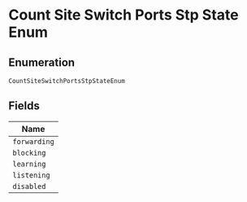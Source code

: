 
# Count Site Switch Ports Stp State Enum

## Enumeration

`CountSiteSwitchPortsStpStateEnum`

## Fields

| Name |
|  --- |
| `forwarding` |
| `blocking` |
| `learning` |
| `listening` |
| `disabled` |

